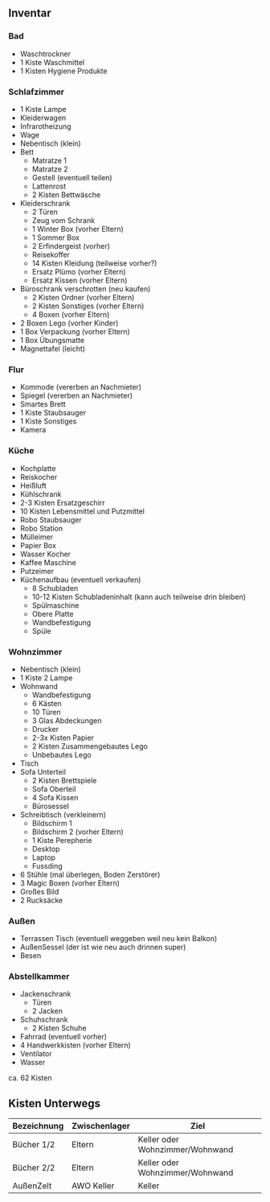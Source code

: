 ## Inventar

### Bad

- Waschtrockner
- 1 Kiste Waschmittel
- 1 Kisten Hygiene Produkte

### Schlafzimmer

- 1 Kiste Lampe
- Kleiderwagen
- Infrarotheizung
- Wage
- Nebentisch (klein)
- Bett
  - Matratze 1
  - Matratze 2
  - Gestell (eventuell teilen)
  - Lattenrost
  - 2 Kisten Bettwäsche
- Kleiderschrank
  - 2 Türen
  - Zeug vom Schrank
  - 1 Winter Box (vorher Eltern)
  - 1 Sommer Box
  - 2 Erfindergeist (vorher)
  - Reisekoffer
  - 14 Kisten Kleidung (teilweise vorher?)
  - Ersatz Plümo (vorher Eltern)
  - Ersatz Kissen (vorher Eltern)
- Büroschrank verschrotten (neu kaufen)
  - 2 Kisten Ordner (vorher Eltern)
  - 2 Kisten Sonstiges (vorher Eltern)
  - 4 Boxen  (vorher Eltern)
- 2 Boxen Lego (vorher Kinder)
- 1 Box Verpackung (vorher Eltern)
- 1 Box Übungsmatte
- Magnettafel (leicht)

### Flur

- Kommode (vererben an Nachmieter)
- Spiegel (vererben an Nachmieter)
- Smartes Brett
- 1 Kiste Staubsauger
- 1 Kiste Sonstiges
- Kamera

### Küche
  
- Kochplatte
- Reiskocher
- Heißluft
- Kühlschrank
- 2-3 Kisten Ersatzgeschirr
- 10 Kisten Lebensmittel und Putzmittel
- Robo Staubsauger
- Robo Station
- Mülleimer
- Papier Box
- Wasser Kocher
- Kaffee Maschine
- Putzeimer
- Küchenaufbau (eventuell verkaufen)
  - 8 Schubladen
  - 10-12 Kisten Schubladeninhalt (kann auch teilweise drin bleiben)
  - Spülmaschine
  - Obere Platte
  - Wandbefestigung
  - Spüle

### Wohnzimmer

- Nebentisch (klein)
- 1 Kiste 2 Lampe
- Wohnwand
  - Wandbefestigung
  - 6 Kästen
  - 10 Türen
  - 3 Glas Abdeckungen
  - Drucker
  - 2-3x Kisten Papier
  - 2 Kisten Zusammengebautes Lego
  - Unbebautes Lego
- Tisch
- Sofa Unterteil
  - 2 Kisten Brettspiele
  - Sofa Oberteil
  - 4 Sofa Kissen
  - Bürosessel
- Schreibtisch (verkleinern)
  - Bildschirm 1
  - Bildschirm 2 (vorher Eltern)
  - 1 Kiste Perepherie
  - Desktop
  - Laptop
  - Fussding
- 6 Stühle (mal überlegen, Boden Zerstörer)
- 3 Magic Boxen (vorher Eltern)
- Großes Bild
- 2 Rucksäcke

### Außen

- Terrassen Tisch (eventuell weggeben weil neu kein Balkon)
- AußenSessel (der ist wie neu auch drinnen super)
- Besen

### Abstellkammer

- Jackenschrank
  - Türen
  - 2 Jacken
- Schuhschrank
  - 2 Kisten Schuhe
- Fahrrad (eventuell vorher)
- 4 Handwerkkisten (vorher Eltern)
- Ventilator
- Wasser

ca. 62 Kisten


## Kisten Unterwegs

| Bezeichnung  | Zwischenlager | Ziel |
|---| --- | --- |
| Bücher 1/2 | Eltern | Keller oder Wohnzimmer/Wohnwand |
| Bücher 2/2 | Eltern | Keller oder Wohnzimmer/Wohnwand |
| AußenZelt | AWO Keller | Keller |
